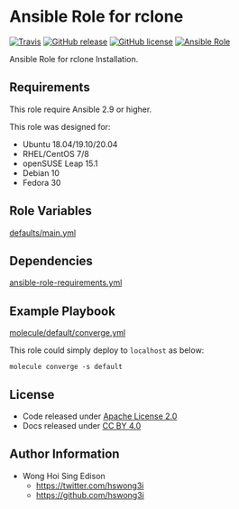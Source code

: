 # Ansible Role for rclone

[![Travis](https://img.shields.io/travis/com/alvistack/ansible-role-rclone.svg)](https://travis-ci.com/alvistack/ansible-role-rclone)
[![GitHub release](https://img.shields.io/github/release/alvistack/ansible-role-rclone.svg)](https://github.com/alvistack/ansible-role-rclone)
[![GitHub license](https://img.shields.io/github/license/alvistack/ansible-role-rclone.svg)](https://github.com/alvistack/ansible-role-rclone/blob/master/LICENSE)
[![Ansible Role](https://img.shields.io/badge/galaxy-alvistack.rclone-blue.svg)](https://galaxy.ansible.com/alvistack/rclone)

Ansible Role for rclone Installation.

## Requirements

This role require Ansible 2.9 or higher.

This role was designed for:

  - Ubuntu 18.04/19.10/20.04
  - RHEL/CentOS 7/8
  - openSUSE Leap 15.1
  - Debian 10
  - Fedora 30

## Role Variables

[defaults/main.yml](defaults/main.yml)

## Dependencies

[ansible-role-requirements.yml](ansible-role-requirements.yml)

## Example Playbook

[molecule/default/converge.yml](molecule/default/converge.yml)

This role could simply deploy to `localhost` as below:

    molecule converge -s default

## License

  - Code released under [Apache License 2.0](LICENSE)
  - Docs released under [CC BY 4.0](http://creativecommons.org/licenses/by/4.0/)

## Author Information

  - Wong Hoi Sing Edison
      - <https://twitter.com/hswong3i>
      - <https://github.com/hswong3i>

